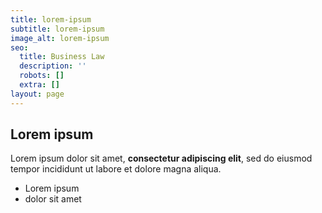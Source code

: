 ```yaml
---
title: lorem-ipsum
subtitle: lorem-ipsum
image_alt: lorem-ipsum
seo:
  title: Business Law
  description: ''
  robots: []
  extra: []
layout: page
---
```

## Lorem ipsum

Lorem ipsum dolor sit amet, **consectetur adipiscing elit**, sed do eiusmod tempor incididunt ut labore et dolore magna aliqua.

- Lorem ipsum
- dolor sit amet